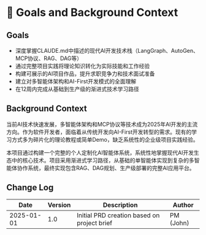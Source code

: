 # 🎯 Goals and Background Context

## Goals
- 深度掌握CLAUDE.md中描述的现代AI开发技术栈（LangGraph、AutoGen、MCP协议、RAG、DAG等）
- 通过完整项目实践将理论知识转化为实际技能和工作经验
- 构建可展示的AI项目作品，提升求职竞争力和技术面试准备
- 建立对多智能体架构和AI-First开发模式的全面理解
- 在12周内完成从基础到生产级的渐进式技术学习路径

## Background Context

当前AI技术快速发展，多智能体架构和MCP协议等技术成为2025年AI开发的主流方向。作为软件开发者，面临着从传统开发向AI-First开发转型的需求。现有的学习方式多为碎片化的理论教程或简单Demo，缺乏系统性的企业级项目实践经验。

本项目通过构建一个完整的个人定制化AI智能体系统，系统性地掌握现代AI开发生态中的核心技术。项目采用渐进式学习路径，从基础的单智能体实现到复杂的多智能体协作系统，最终实现包含RAG、DAG规划、生产级部署的完整AI应用平台。

## Change Log
| Date | Version | Description | Author |
|------|---------|-------------|---------|
| 2025-01-01 | 1.0 | Initial PRD creation based on project brief | PM (John) |
